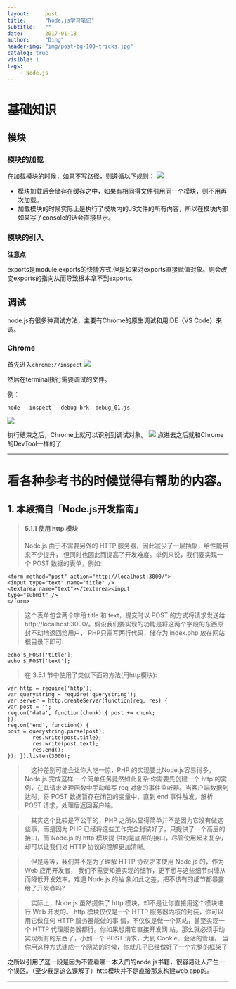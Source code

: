 ```yaml
---
layout:     post
title:      "Node.js学习笔记"
subtitle:   ""
date:       2017-01-18
author:     "Ding"
header-img: "img/post-bg-100-tricks.jpg"
catalog: true
visible: 1
tags:
    - Node.js
---
```

# 基础知识

## 模块

### 模块的加载
在加载模块的时候，如果不写路径，则遵循以下规则：
![](https://farm5.staticflickr.com/4545/38970885552_bc65235796_o.jpg)
- 模块加载后会储存在缓存之中，如果有相同得文件引用同一个模块，则不用再次加载。
- 加载模块的时候实际上是执行了模块内的JS文件的所有内容，所以在模块内部如果写了console的话会直接显示。

### 模块的引入
**注意点**

exports是module.exports的快捷方式.但是如果对exports直接赋值对象。则会改变exports的指向从而导致根本拿不到exports.


## 调试
node.js有很多种调试方法，主要有Chrome的原生调试和用IDE（VS Code）来调。
### Chrome

首先进入```chrome://inspect```
![](https://farm5.staticflickr.com/4545/38983723762_844e50deb7_o.jpg)

然后在terminal执行需要调试的文件。

例：
```
node --inspect --debug-brk  debug_01.js
```

![](https://farm5.staticflickr.com/4531/38133409695_bdc0765fa5_o.jpg)

执行结束之后，Chrome上就可以识别到调试对象。
![](https://farm5.staticflickr.com/4739/38133429225_8b13989c55_o.jpg)
点进去之后就和Chrome的DevTool一样的了




---

# 看各种参考书的时候觉得有帮助的内容。

## 1. **本段摘自「Node.js开发指南」**

> #### 5.1.1 使用 http 模块
> Node.js 由于不需要另外的 HTTP 服务器，因此减少了一层抽象，给性能带来不少提升，
> 但同时也因此而提高了开发难度。举例来说，我们要实现一个 POST 数据的表单，例如:

```
<form method="post" action="http://localhost:3000/">
<input type="text" name="title" />
<textarea name="text"></textarea><input
type="submit" />
</form>
```
> 这个表单包含两个字段:title 和 text，提交时以 POST 的方式将请求发送给 http://localhost:3000/。假设我们要实现的功能是将这两个字段的东西原封不动地返回给用户， PHP只需写两行代码，储存为 index.php 放在网站根目录下即可:

```
echo $_POST['title'];
echo $_POST['text'];

```
> 在 3.5.1 节中使用了类似下面的方法(用http模块):

```
var http = require('http');
var querystring = require('querystring');
var server = http.createServer(function(req, res) {
var post = '';
req.on('data', function(chunk) { post += chunk;
});
req.on('end', function() {
post = querystring.parse(post);
        res.write(post.title);
        res.write(post.text);
        res.end();
}); }).listen(3000);
```

> &emsp;这种差别可能会让你大吃一惊，PHP 的实现要比Node.js容易得多。Node.js 完成这样一 个简单任务竟然如此复杂:你需要先创建一个 http 的实例，在其请求处理函数中手动编写 req 对象的事件监听器。当客户端数据到达时，将 POST 数据暂存在闭包的变量中，直到 end 事件触发，解析 POST 请求，处理后返回客户端。

> &emsp;其实这个比较是不公平的，PHP 之所以显得简单并不是因为它没有做这些事，而是因为 PHP 已经将这些工作完全封装好了，只提供了一个高层的接口，而 Node.js 的 http 模块提 供的是底层的接口，尽管使用起来复杂，却可以让我们对 HTTP 协议的理解更加清晰。

> &emsp;但是等等，我们并不是为了理解 HTTP 协议才来使用 Node.js 的，作为 Web 应用开发者， 我们不需要知道实现的细节，更不想与这些细节纠缠从而降低开发效率。难道 Node.js 的抽 象如此之差，把不该有的细节都暴露给了开发者吗?

> &emsp;实际上，Node.js 虽然提供了 http 模块，却不是让你直接用这个模块进行 Web 开发的。 http 模块仅仅是一个 HTTP 服务器内核的封装，你可以用它做任何 HTTP 服务器能做的事 情，不仅仅是做一个网站，甚至实现一个 HTTP 代理服务器都行。你如果想用它直接开发网 站，那么就必须手动实现所有的东西了，小到一个 POST 请求，大到 Cookie、会话的管理。 当你用这种方式建成一个网站的时候，你就几乎已经做好了一个完整的框架了

之所以引用了这一段是因为不管看哪一本入门的node.js书籍，很容易让人产生一个误区。（至少我是这么误解了）http模块并不是直接那来构建web app的。

---
